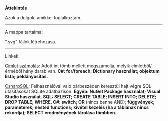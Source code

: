 **Áttekintés**

Azok a dolgok, amikkel foglalkoztam.

---

A mappa tartalma:

".svg" fájlok létrehozása. 

---

Linkek:

[Címlet számolás](https://github.com/savger1024/Vegyes/tree/main/C%23/CimletFeladat): Adott int tömb mellett megszámolja, melyik címletből/érméből hány darab van. **C#: for/foreach; Dictionary használat; objektum lista; példányosítás.**

[CsharpSQL](https://github.com/savger1024/Vegyes/tree/main/C%23/CsharpSQL): Felhasználóval való párbeszéden keresztül hajt végre SQL utasításokat SQLite adatbázison. **Egyéb: NuGet Package használat; Visual Studio használat. SQL: SELECT; CREATE TABLE; INSERT INTO; DELETE; DROP TABLE; WHERE. C#: switch; OR** (nincs benne AND); **függvények; paraméterek; nested functions; kivétel kezelés (ha a táblának nincs rekordja); SELECT eredményének tárolása tömbben.**
